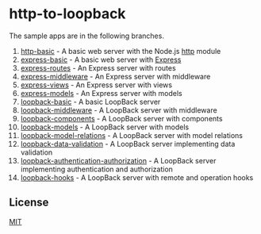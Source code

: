 # http-to-loopback

The sample apps are in the following branches.

1. [http-basic](tree/http-basic) - A basic web server with the Node.js [http](https://nodejs.org/api/http.html) module
2. [express-basic](tree/express-basic) - A basic web server with [Express](https://www.npmjs.com/package/express)
3. [express-routes](tree/express-routes) - An Express server with routes
4. [express-middleware](tree/express-middleware) - An Express server with middleware
5. [express-views](tree/express-views) - An Express server with views
6. [express-models](tree/express-models) - An Express server with models
7. [loopback-basic](tree/loopback-basic) - A basic LoopBack server
8. [loopback-middleware](tree/loopback-middleware]) - A LoopBack server with middleware
9. [loopback-components](tree/loopback-components) - A LoopBack server with components
10. [loopback-models](tree/loopback-models) - A LoopBack server with models
11. [loopback-model-relations](tree/loopback-model-relations) - A LoopBack server with model relations
12. [loopback-data-validation](tree/loopback-data-validation) - A LoopBack server implementing data validation
13. [loopback-authentication-authorization](tree/loopback-authentication-authorization) - A LoopBack server implementing authentication and authorization
14. [loopback-hooks](tree/loopback-hooks) - A LoopBack server with remote and operation hooks

## License

[MIT](LICENSE)
